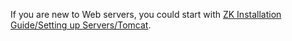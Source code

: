 If you are new to Web servers, you could start with [ZK Installation Guide/Setting up Servers/Tomcat](Setting_up_Servers/Tomcat).
